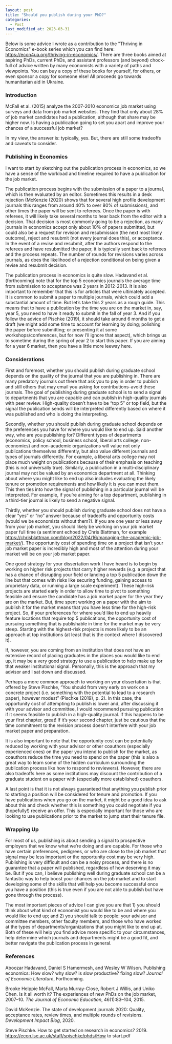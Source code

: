 ```yaml
---
layout: post
title: "Should you publish during your PhD?"
categories:
  - Post
last_modified_at: 2023-03-31
---
```


Below is some advice I wrote as a contribution to the "Thriving in Economics" e-book series which you can find here: <https://econ4ua.org/thriving-in-economics/>. There are three books aimed at aspiring PhDs, current PhDs, and assistant professors (and beyond) chock-full of advice written by many economists with a variety of paths and viewpoints. You can buy a copy of these books for yourself, for others, or even sponsor a copy for someone else! All proceeds go towards humanitarian aid in Ukraine.

### Introduction
<!-- begin_excerpt -->
McFall et al. (2015) analyze the 2007-2010 economics job market using surveys and data from job market websites. They find that only about 28% of job market candidates had a publication, although that share may be higher now. Is having a publication going to set you apart and improve your chances of a successful job market?

In my view, the answer is: typically, yes. But, there are still some tradeoffs and caveats to consider.
<!-- end_excerpt -->
### Publishing in Economics

I want to start by sketching out the publication process in economics, so we have a sense of the workload and timeline required to have a publication for the job market.

The publication process begins with the submission of a paper to a journal, which is then evaluated by an editor. Sometimes this results in a desk rejection (McKenzie (2020) shows that for several high profile development journals this ranges from around 40% to over 80% of submissions), and other times the paper will be sent to referees. Once the paper is with referees, it will likely take several months to hear back from the editor with a decision. That decision is most commonly going to be a rejection, as many journals in economics accept only about 10% of papers submitted, but could also be a request for revision and resubmission (the next most likely outcome), reject and resubmit (not every journal does this), or acceptance. In the event of a revise and resubmit, after the authors respond to the referees and have resubmitted the paper, it is typically sent back to referees and the process repeats. The number of rounds for revisions varies across journals, as does the likelihood of a rejection conditional on being given a revise and resubmit decision.

The publication process in economics is quite slow. Hadavand et al. (forthcoming) note that for the top 5 economics journals the average time from submission to acceptance was 2 years in 2012-2013. It is also important to remember that this is for articles that were ultimately accepted. It is common to submit a paper to multiple journals, which could add a substantial amount of time. But let’s take this 2 years as a rough guide. This means that to have a publication by the time you are on the market in, say, year 5, you need to have it ready to submit in the fall of year 3. And if you follow the advice of Pischke (2019), it should take around 6 months to get a draft (we might add some time to account for learning by doing; polishing the paper before submitting; or presenting it at some workshops/conferences, but for now I’ll ignore that aspect), which brings us to sometime during the spring of year 2 to start this paper. If you are aiming for a year 6 market, then you have a little more leeway here.


### Considerations

First and foremost, whether you should publish during graduate school depends on the quality of the journal that you are publishing in. There are many predatory journals out there that ask you to pay in order to publish and still others that may email you asking for contributions–avoid these journals. The goal of publishing during graduate school is to send a signal to departments that you are capable and can publish in high-quality journals with peer review. High-quality doesn’t have to be “top 5” or top field, but the signal the publication sends will be interpreted differently based on where it was published and who is doing the interpreting.

Secondly, whether you should publish during graduate school depends on the preferences you have for where you would like to end up. Said another way, who are you publishing for? Different types of departments (economics, policy school, business school, liberal arts college, non-economics) and non-academic organizations will value not only publications themselves differently, but also value different journals and types of journals differently. For example, a liberal arts college may not place much weight on publications because of their emphasis on teaching (this is not universally true). Similarly, a publication in a multi-disciplinary journal may not be valued by an economics department at all. Thinking about where you might like to end up also includes evaluating the likely tenure or promotion requirements and how likely it is you can meet them. This then ties into how the signal of publishing in a particular journal will be interpreted. For example, if you’re aiming for a top department, publishing in a third-tier journal is likely to send a negative signal.

Thirdly, whether you should publish during graduate school does not have a clear “yes” or “no” answer because of tradeoffs and opportunity costs (would we be economists without them?). If you are one year or less away from your job market, you should likely be working on your job market paper full time (a sentiment echoed by Chris Blattman, for example <https://chrisblattman.com/blog/2022/04/16/managing-the-academic-job-market/>). The opportunity cost of spending time on a project that isn’t your job market paper is incredibly high and most of the attention during your market will be on your job market paper.

One good strategy for your dissertation work I have heard is to begin by working on higher risk projects that carry higher rewards (e.g. a project that has a chance of disrupting your field or landing a top 5 publication down the line but that comes with risks like securing funding, gaining access to proprietary data, or running a large scale experiment). These high-risk projects are started early in order to allow time to pivot to something feasible and ensure the candidate has a job market paper for the year they are on the market. But, time spent working on a paper with the aim to publish it for the market means that you have less time for the high-risk project. So, if your preferences for where you’d like to end up heavily feature locations that require top 5 publications, the opportunity cost of pursuing something that is publishable in time for the market may be very steep. Starting with the highest-risk projects is more likely to be an approach at top institutions (at least that is the context where I discovered it).

If, however, you are coming from an institution that does not have an extensive record of placing graduates in the places you would like to end up, it may be a very good strategy to use a publication to help make up for that weaker institutional signal. Personally, this is the approach that my advisor and I sat down and discussed.

Perhaps a more common approach to working on your dissertation is that offered by Steve Pischke, “You should from very early on work on a concrete project (i.e. something with the potential to lead to a research paper), however modest” (Pischke (2019), p. 2). In this case, the opportunity cost of attempting to publish is lower and, after discussing it with your advisor and committee, I would recommend pursuing publication if it seems feasible to publish in a high-quality journal. If this happens to be your first chapter, great! If it’s your second chapter, just be cautious that the time commitment to the revision process doesn’t interfere with your job market paper and preparation.

It is also important to note that the opportunity cost can be potentially reduced by working with your advisor or other coauthors (especially experienced ones) on the paper you intend to publish for the market, as coauthors reduce the time you need to spend on the paper (this is also a great way to learn some of the hidden curriculum surrounding the publication process like how to respond to reviewers). However, there are also tradeoffs here as some institutions may discount the contribution of a graduate student on a paper with (especially more established) coauthors.

A last point is that it is not always guaranteed that anything you publish prior to starting a position will be considered for tenure and promotion. If you have publications when you go on the market, it might be a good idea to ask about this and check whether this is something you could negotiate if you (hopefully!) receive an offer. This is especially important for those who are looking to use publications prior to the market to jump start their tenure file.


### Wrapping Up

For most of us, publishing is about sending a signal to prospective employers that we know what we’re doing and are capable. For those who have certain preferences, pedigrees, or who are close to the job market that signal may be less important or the opportunity cost may be very high. Publishing is very difficult and can be a noisy process, and there is no guarantee that a paper will published, regardless of how deserving it may be. But if you can, I believe publishing well during graduate school can be a fantastic way to help boost your chances on the job market and to start developing some of the skills that will help you become successful once you have a position (this is true even if you are not able to publish but have gone through the process).

The most important pieces of advice I can give you are that 1) you should think about what kind of economist you would like to be and where you would like to end up; and 2) you should talk to people: your advisor and committee members, other faculty members, and those who have worked at the types of departments/organizations that you might like to end up at. Both of these will help you find advice more specific to your circumstances, help determine which journals and departments might be a good fit, and better navigate the publication process in general.


### References
Aboozar Hadavand, Daniel S Hamermesh, and Wesley W Wilson. Publishing economics: How slow? why slow? is slow productive? fixing slow? *Journal of Economic Literature*, Forthcoming.

Brooke Helppie McFall, Marta Murray-Close, Robert J Willis, and Uniko Chen. Is it all worth it? The experiences of new PhDs on the job market, 2007–10. *The Journal of Economic Education*, 46(1):83–104, 2015.

David McKenzie. The state of development journals 2020: Quality, acceptance rates, review times, and multiple rounds of revisions. *Development Impact Blog*, 2020.

Steve Pischke. How to get started on research in economics? 2019. https://econ.lse.ac.uk/staff/spischke/phds/How to start.pdf
